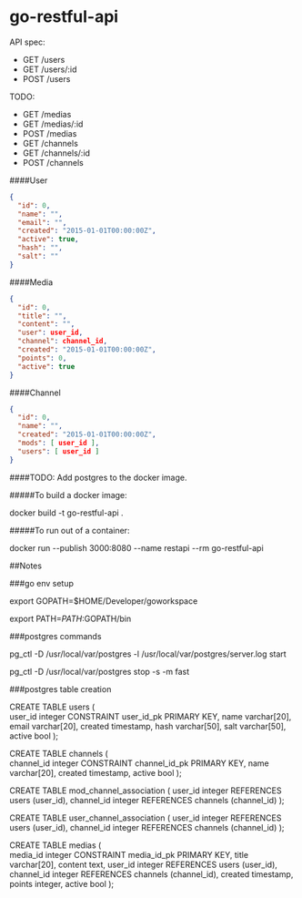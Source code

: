 # go-restful-api

API spec:

* GET   /users
* GET   /users/:id
* POST  /users

TODO:
* GET   /medias
* GET   /medias/:id
* POST  /medias
* GET   /channels
* GET   /channels/:id
* POST  /channels


####User

```json
{
  "id": 0,
  "name": "",
  "email": "",
  "created": "2015-01-01T00:00:00Z",
  "active": true,
  "hash": "",
  "salt": ""
}
```

####Media

```json
{
  "id": 0,
  "title": "",
  "content": "",
  "user": user_id,
  "channel": channel_id,
  "created": "2015-01-01T00:00:00Z",
  "points": 0,
  "active": true
}
```

####Channel

```json
{
  "id": 0,
  "name": "",
  "created": "2015-01-01T00:00:00Z",
  "mods": [ user_id ],
  "users": [ user_id ]
}
```

####TODO:
Add postgres to the docker image.

#####To build a docker image:

docker build -t go-restful-api .

#####To run out of a container:

docker run --publish 3000:8080 --name restapi --rm go-restful-api

##Notes

###go env setup

export GOPATH=$HOME/Developer/goworkspace

export PATH=$PATH:$GOPATH/bin



###postgres commands

pg_ctl -D /usr/local/var/postgres -l /usr/local/var/postgres/server.log start

pg_ctl -D /usr/local/var/postgres stop -s -m fast


###postgres table creation

CREATE TABLE users
(	
	user_id integer CONSTRAINT user_id_pk PRIMARY KEY,
	name varchar[20],
	email varchar[20],
	created timestamp,
	hash varchar[50],
	salt varchar[50],
	active bool
);

CREATE TABLE channels
(	
	channel_id integer CONSTRAINT channel_id_pk PRIMARY KEY,
	name varchar[20],
	created timestamp,
	active bool
);

CREATE TABLE mod_channel_association
(
	user_id integer REFERENCES users (user_id),
	channel_id integer REFERENCES channels (channel_id)
);

CREATE TABLE user_channel_association
(
	user_id integer REFERENCES users (user_id),
	channel_id integer REFERENCES channels (channel_id)
);

CREATE TABLE medias
(	
	media_id integer CONSTRAINT media_id_pk PRIMARY KEY,
	title varchar[20],
	content text,
	user_id integer REFERENCES users (user_id),
	channel_id integer REFERENCES channels (channel_id),
	created timestamp,
	points integer,
	active bool
);